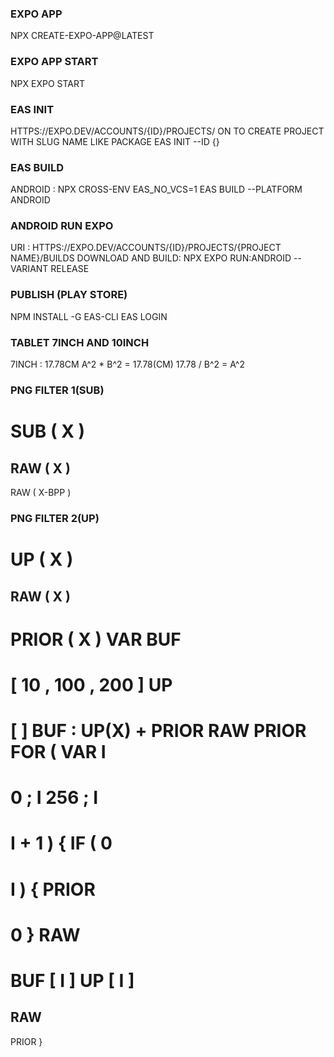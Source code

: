 ### EXPO APP
NPX CREATE-EXPO-APP@LATEST
### EXPO APP START
NPX EXPO START
### EAS INIT
HTTPS://EXPO.DEV/ACCOUNTS/{ID}/PROJECTS/ ON TO CREATE PROJECT WITH SLUG NAME LIKE PACKAGE
EAS INIT --ID {}
### EAS BUILD
ANDROID
:
NPX CROSS-ENV EAS_NO_VCS=1 EAS BUILD --PLATFORM ANDROID
### ANDROID RUN EXPO
URI
: 
HTTPS://EXPO.DEV/ACCOUNTS/{ID}/PROJECTS/{PROJECT NAME}/BUILDS
DOWNLOAD AND BUILD: NPX EXPO RUN:ANDROID --VARIANT RELEASE
### PUBLISH (PLAY STORE)
NPM INSTALL -G EAS-CLI
EAS LOGIN
### TABLET 7INCH AND 10INCH
7INCH
:
17.78CM 
A^2 * B^2 = 17.78(CM) 
17.78 / B^2 = A^2
### PNG FILTER 1(SUB)
SUB
(
X
) 
= 
RAW
(
X
) 
- 
RAW
(
X-BPP
)
### PNG FILTER 2(UP)
UP
(
X
) 
= 
RAW
(
X
) 
- 
PRIOR
(
X
)
VAR 
BUF 
= 
[
10
, 
100
,
200
]
UP 
= 
[
] 
BUF
: 
UP(X) 
+ 
PRIOR 
RAW
PRIOR
FOR 
(
VAR 
I 
= 
0
;
I 
256
;
I
=
I
+
1
)
{
IF
(
0 
==
I
)
{
PRIOR 
= 
0 
}
RAW 
= 
BUF
[
I
]
UP
[
I
] 
= 
RAW 
- 
PRIOR
}